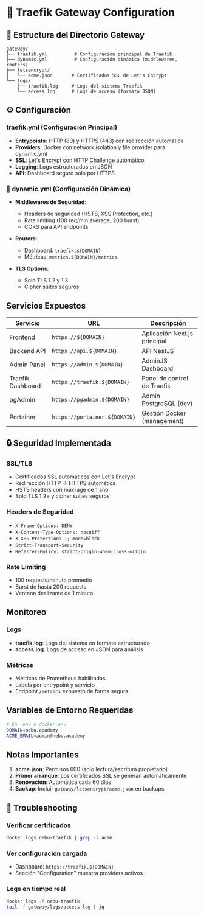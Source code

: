 # 🚦 Traefik Gateway Configuration

## 📁 Estructura del Directorio Gateway

```
gateway/
├── traefik.yml          # Configuración principal de Traefik
├── dynamic.yml          # Configuración dinámica (middlewares, routers)
├── letsencrypt/
│   └── acme.json       # Certificados SSL de Let's Encrypt
└── logs/
    ├── traefik.log     # Logs del sistema Traefik
    └── access.log      # Logs de acceso (formato JSON)
```

## ⚙️ Configuración

### traefik.yml (Configuración Principal)
- **Entrypoints**: HTTP (80) y HTTPS (443) con redirección automática
- **Providers**: Docker con network isolation y file provider para dynamic.yml
- **SSL**: Let's Encrypt con HTTP Challenge automático
- **Logging**: Logs estructurados en JSON
- **API**: Dashboard seguro solo por HTTPS

### 🔄 dynamic.yml (Configuración Dinámica)
- **Middlewares de Seguridad**:
  - Headers de seguridad (HSTS, XSS Protection, etc.)
  - Rate limiting (100 req/min average, 200 burst)
  - CORS para API endpoints
  
- **Routers**:
  - Dashboard: `traefik.${DOMAIN}`
  - Métricas: `metrics.${DOMAIN}/metrics`

- **TLS Options**: 
  - Solo TLS 1.2 y 1.3
  - Cipher suites seguros

##  Servicios Expuestos

| Servicio          | URL                           | Descripción                  |
| ----------------- | ----------------------------- | ---------------------------- |
| Frontend          | `https://${DOMAIN}`           | Aplicación Next.js principal |
| Backend API       | `https://api.${DOMAIN}`       | API NestJS                   |
| Admin Panel       | `https://admin.${DOMAIN}`     | AdminJS Dashboard            |
| Traefik Dashboard | `https://traefik.${DOMAIN}`   | Panel de control de Traefik  |
| pgAdmin           | `https://pgadmin.${DOMAIN}`   | Admin PostgreSQL (dev)       |
| Portainer         | `https://portainer.${DOMAIN}` | Gestión Docker (management)  |

## 🔒 Seguridad Implementada

### SSL/TLS
-  Certificados SSL automáticos con Let's Encrypt
-  Redirección HTTP → HTTPS automática
-  HSTS headers con max-age de 1 año
-  Solo TLS 1.2+ y cipher suites seguros

### Headers de Seguridad
-  `X-Frame-Options: DENY`
-  `X-Content-Type-Options: nosniff`
-  `X-XSS-Protection: 1; mode=block`
-  `Strict-Transport-Security`
-  `Referrer-Policy: strict-origin-when-cross-origin`

### Rate Limiting
-  100 requests/minuto promedio
-  Burst de hasta 200 requests
-  Ventana deslizante de 1 minuto

##  Monitoreo

### Logs
- **traefik.log**: Logs del sistema en formato estructurado
- **access.log**: Logs de acceso en JSON para análisis

### Métricas
-  Métricas de Prometheus habilitadas
-  Labels por entrypoint y servicio
-  Endpoint `/metrics` expuesto de forma segura

## Variables de Entorno Requeridas

```bash
# En .env o docker.env
DOMAIN=nebu.academy
ACME_EMAIL=admin@nebu.academy
```

##  Notas Importantes

1. **acme.json**: Permisos 600 (solo lectura/escritura propietario)
2. **Primer arranque**: Los certificados SSL se generan automáticamente
3. **Renovación**: Automática cada 60 días
4. **Backup**: Incluir `gateway/letsencrypt/acme.json` en backups

## 🐛 Troubleshooting

### Verificar certificados
```bash
docker logs nebu-traefik | grep -i acme
```

### Ver configuración cargada
- Dashboard: `https://traefik.${DOMAIN}`
- Sección "Configuration" muestra providers activos

### Logs en tiempo real
```bash
docker logs -f nebu-traefik
tail -f gateway/logs/access.log | jq
```
